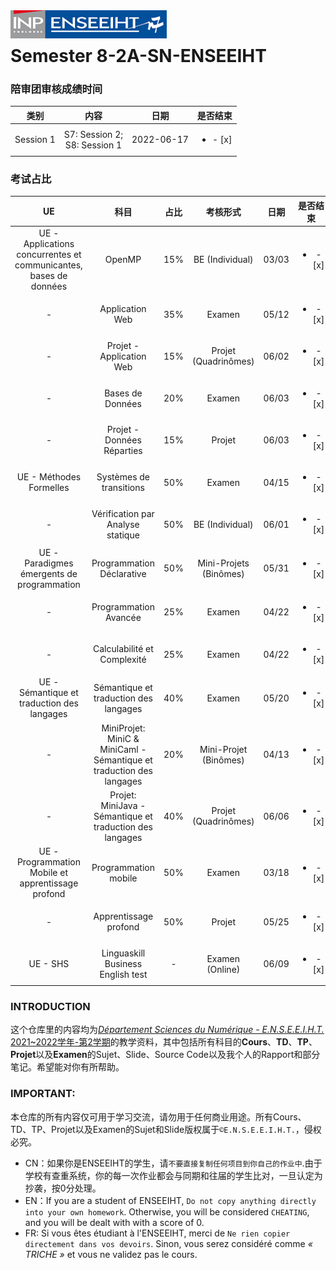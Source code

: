 <div class="logo"><img src="logo.png" width="250px" align="left"></div><br>

# Semester 8-2A-SN-ENSEEIHT
### 陪审团审核成绩时间
|类别|内容|日期|是否结束|
|:----:|:----:|:----:|:----:|
|Session 1|S7: Session 2; <br> S8: Session 1|2022-06-17|<ul><li>- [x] </li></ul>|

### 考试占比
|UE|科目|占比|考核形式|日期|是否结束|
|:----:|:----:|:----:|:----:|:----:|:----:|
|UE - Applications concurrentes et communicantes, bases de données|OpenMP|15%|BE (Individual)|03/03|<ul><li>- [x] </li></ul>|
|-|Application Web|35%|Examen|05/12|<ul><li>- [x] </li></ul>|
|-|Projet - Application Web|15%|Projet (Quadrinômes)|06/02|<ul><li>- [x] </li></ul>|
|-|Bases de Données|20%|Examen|06/03|<ul><li>- [x] </li></ul>|
|-|Projet - Données Réparties|15%|Projet|06/03|<ul><li>- [x] </li></ul>|
|UE - Méthodes Formelles|Systèmes de transitions|50%|Examen|04/15|<ul><li>- [x] </li></ul>|
|-|Vérification par Analyse statique|50%|BE (Individual)|06/01|<ul><li>- [x] </li></ul>|
|UE - Paradigmes émergents de programmation|Programmation Déclarative|50%|Mini-Projets (Binômes)|05/31|<ul><li>- [x] </li></ul>|
|-|Programmation Avancée|25%|Examen|04/22|<ul><li>- [x] </li></ul>|
|-|Calculabilité et Complexité|25%|Examen|04/22|<ul><li>- [x] </li></ul>|
|UE - Sémantique et traduction des langages|Sémantique et traduction des langages|40%|Examen|05/20|<ul><li>- [x] </li></ul>|
|-|MiniProjet: MiniC & MiniCaml - Sémantique et traduction des langages|20%|Mini-Projet (Binômes)|04/13|<ul><li>- [x] </li></ul>|
|-|Projet: MiniJava - Sémantique et traduction des langages|40%|Projet (Quadrinômes)|06/06|<ul><li>- [x] </li></ul>|
|UE - Programmation Mobile et apprentissage profond|Programmation mobile|50%|Examen|03/18|<ul><li>- [x] </li></ul>|
|-|Apprentissage profond|50%|Projet|05/25|<ul><li>- [x] </li></ul>|
|UE - SHS|Linguaskill Business English test|-|Examen (Online)|06/09|<ul><li>- [x] </li></ul>|

### INTRODUCTION
这个仓库里的内容均为[*Département Sciences du Numérique - E.N.S.E.E.I.H.T.* 2021~2022学年-第2学期](http://formations.enseeiht.fr/fr/offre-de-formations/diplome-d-ingenieur-FC_DI/diplome-D/ingenieur-enseeiht-informatique-et-telecommunications-program-n7i5-171/ingenieur-enseeiht-informatique-et-telecommunications-2eme-annee-subprogram-n7i52-181.html)的教学资料，其中包括所有科目的**Cours**、**TD**、**TP**、**Projet**以及**Examen**的Sujet、Slide、Source Code以及我个人的Rapport和部分笔记。希望能对你有所帮助。


### IMPORTANT: 

本仓库的所有内容仅可用于学习交流，请勿用于任何商业用途。所有Cours、TD、TP、Projet以及Examen的Sujet和Slide版权属于`©E.N.S.E.E.I.H.T.`，侵权必究。
  * CN：如果你是ENSEEIHT的学生，请`不要直接复制任何项目到你自己的作业中`.由于学校有查重系统，你的每一次作业都会与同期和往届的学生比对，一旦认定为抄袭，按0分处理。
  * EN：If you are a student of ENSEEIHT, `Do not copy anything directly into your own homework`. Otherwise, you will be considered `CHEATING`, and you will be dealt with with a score of 0.
  * FR: Si vous êtes étudiant à l'ENSEEIHT, merci de `Ne rien copier directement dans vos devoirs`. Sinon, vous serez considéré comme *« TRICHE »* et vous ne validez pas le cours.

